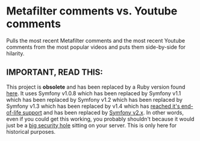 # Metafilter comments vs. Youtube comments

Pulls the most recent Metafilter comments and the most recent Youtube comments from the most popular videos and puts them side-by-side for hilarity.

## IMPORTANT, READ THIS:

This project is **obsolete** and has been replaced by a Ruby version found [here](https://github.com/bertrandom/mefi-vs-youtube-comments). It uses Symfony v1.0.8 which has been replaced by Symfony v1.1 which has been replaced by Symfony v1.2 which has been replaced by Symfony v1.3 which has been replaced by v1.4 which has [reached it's end-of-life support](http://symfony.com/legacy) and has been replaced by [Symfony v2.x](http://symfony.com/). In other words, even if you could get this working, you probably shouldn't because it would just be a [big security hole](http://symfony.com/blog/security-release-symfony-1-4-20-released) sitting on your server. This is only here for historical purposes.